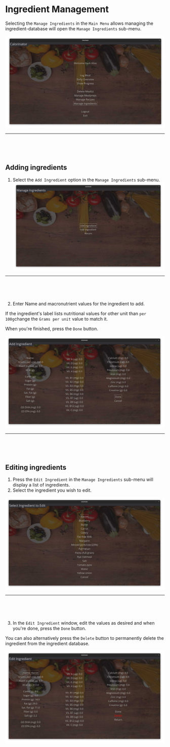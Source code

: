 # Ingredient Management

Selecting the `Manage Ingredients` in the `Main Menu` allows managing the ingredient-database will open the `Manage Ingredients` sub-menu.

![](https://raw.githubusercontent.com/MarkusOttela/ot-harjoitustyo/master/Documentation/Manual/Screenshots/2_ingredient_management/0.jpg)

---
<br><br><br>

## Adding ingredients

1. Select the `Add Ingredient` option in the `Manage Ingredients` sub-menu.
![](https://raw.githubusercontent.com/MarkusOttela/ot-harjoitustyo/master/Documentation/Manual/Screenshots/2_ingredient_management/1.jpg)

---
<br><br><br>

2. Enter Name and macronutrient values for the ingredient to add. 

If the ingredient's label lists nutritional values for other unit than `per 100g`change the `Grams per unit` value to match it. 

When you're finished, press the `Done` button.

![](https://raw.githubusercontent.com/MarkusOttela/ot-harjoitustyo/master/Documentation/Manual/Screenshots/2_ingredient_management/2.jpg)

---
<br><br><br>


## Editing ingredients

1. Press the `Edit Ingredient` in the `Manage Ingredients` sub-menu will display a list of ingredients.
2. Select the ingredient you wish to edit.

![](https://raw.githubusercontent.com/MarkusOttela/ot-harjoitustyo/master/Documentation/Manual/Screenshots/2_ingredient_management/3.jpg)

---
<br><br><br>
 

3. In the `Edit Ingredient` window, edit the values as desired and when you're done, press the `Done` button.

You can also alternatively press the `Delete` button to permanently delete the ingredient from the ingredient database.

![](https://raw.githubusercontent.com/MarkusOttela/ot-harjoitustyo/master/Documentation/Manual/Screenshots/2_ingredient_management/4.jpg)
